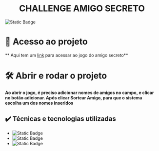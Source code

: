 <h1 align="center"> CHALLENGE AMIGO SECRETO </h1>
<img alt="Static Badge" src="https://img.shields.io/badge/Status-CONCLUIDO-Green?style=plastic">

# 📁 Acesso ao projeto

** Aqui tem um [link](https://sorteiodoamigosecreto-five.vercel.app) para acessar ao jogo do amigo secreto**

# 🛠️ Abrir e rodar o projeto

**Ao abrir o jogo, é preciso adicionar nomes de amigos no campo, e clicar no botão adicionar. Após clicar Sortear Amigo, para que o sistema escolha um dos nomes inseridos**

## ✔️ Técnicas e tecnologias utilizadas

- <img alt="Static Badge" src="https://img.shields.io/badge/HTML-orange?style=plastic">
- <img alt="Static Badge" src="https://img.shields.io/badge/JAVASCRIPT-yellow?style=plastic">
- <img alt="Static Badge" src="https://img.shields.io/badge/CSS-purple?style=plastic">
